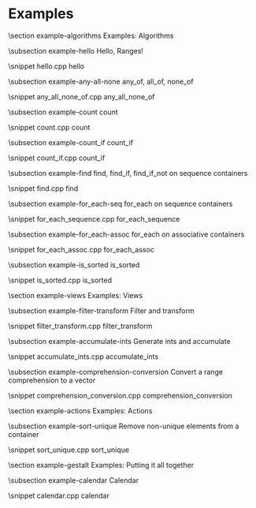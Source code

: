 Examples
========

\section example-algorithms Examples: Algorithms

\subsection example-hello Hello, Ranges!

\snippet hello.cpp hello

\subsection example-any-all-none any_of, all_of, none_of

\snippet any_all_none_of.cpp any_all_none_of

\subsection example-count count

\snippet count.cpp count

\subsection example-count_if count_if

\snippet count_if.cpp count_if

\subsection example-find find, find_if, find_if_not on sequence containers

\snippet find.cpp find

\subsection example-for_each-seq for_each on sequence containers

\snippet for_each_sequence.cpp for_each_sequence

\subsection example-for_each-assoc for_each on associative containers

\snippet for_each_assoc.cpp for_each_assoc

\subsection example-is_sorted is_sorted

\snippet is_sorted.cpp is_sorted

\section example-views Examples: Views

\subsection example-filter-transform Filter and transform

\snippet filter_transform.cpp filter_transform

\subsection example-accumulate-ints Generate ints and accumulate

\snippet accumulate_ints.cpp accumulate_ints

\subsection example-comprehension-conversion Convert a range comprehension to a vector

\snippet comprehension_conversion.cpp comprehension_conversion

\section example-actions Examples: Actions

\subsection example-sort-unique Remove non-unique elements from a container

\snippet sort_unique.cpp sort_unique

\section example-gestalt Examples: Putting it all together

\subsection example-calendar Calendar

\snippet calendar.cpp calendar
